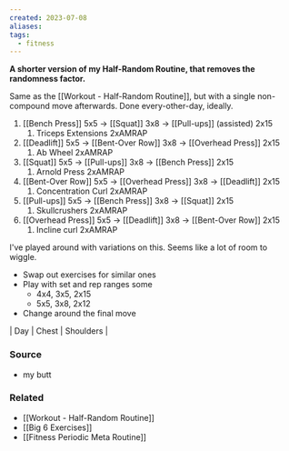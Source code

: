 ```yaml
---
created: 2023-07-08
aliases: 
tags:
  - fitness
---
```

**A shorter version of my Half-Random Routine, that removes the randomness factor.**

Same as the [[Workout - Half-Random Routine]], but with a single non-compound move afterwards. Done every-other-day, ideally.

1. [[Bench Press]] 5x5 → [[Squat]] 3x8 → [[Pull-ups]] (assisted) 2x15
    1. Triceps Extensions 2xAMRAP
2. [[Deadlift]] 5x5 → [[Bent-Over Row]] 3x8 → [[Overhead Press]] 2x15
    1. Ab Wheel 2xAMRAP 
3. [[Squat]] 5x5 → [[Pull-ups]] 3x8 → [[Bench Press]] 2x15
    1. Arnold Press 2xAMRAP 
4. [[Bent-Over Row]] 5x5 → [[Overhead Press]] 3x8 → [[Deadlift]] 2x15
    1. Concentration Curl 2xAMRAP 
5. [[Pull-ups]] 5x5 → [[Bench Press]] 3x8 → [[Squat]] 2x15
    1. Skullcrushers 2xAMRAP 
6. [[Overhead Press]] 5x5 → [[Deadlift]] 3x8 → [[Bent-Over Row]] 2x15
    1. Incline curl 2xAMRAP

I've played around with variations on this. Seems like a lot of room to wiggle.
- Swap out exercises for similar ones
- Play with set and rep ranges some
	- 4x4, 3x5, 2x15 
	- 5x5, 3x8, 2x12
- Change around the final move

| Day | Chest | Shoulders | 

### Source
- my butt

### Related
- [[Workout - Half-Random Routine]]
- [[Big 6 Exercises]]
- [[Fitness Periodic Meta Routine]]